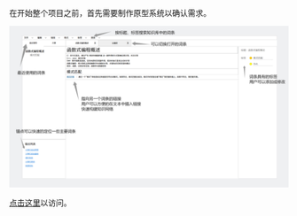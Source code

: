 在开始整个项目之前，首先需要制作原型系统以确认需求。

![原型系统](https://raw.githubusercontent.com/NuclearCannon/knowledge_manager/refs/heads/main/wiki_images/%E5%8E%9F%E5%9E%8B%E6%88%AA%E5%9B%BE.png)

[点击这里](https://modao.cc/proto/pjQPdxIskzh52svGSjXXV/sharing?view_mode=device&screen=rbpUQW4RkxdosQHIa&canvasId=rcUQW4RkxbcVy0Mn&jsid=SEM-BAIDU-modao2-PP-1099)以访问。
